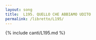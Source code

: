 ```yaml
---
layout: song
title:  L195. QUELLO CHE ABBIAMO UDITO
permalink: /libretto/L195/
---
```

{% include canti/L195.md %}   